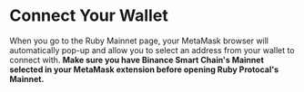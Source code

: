 # Connect Your Wallet

When you go to the Ruby Mainnet page, your MetaMask browser will automatically pop-up and allow you to select an address from your wallet to connect with. **Make sure you have Binance Smart Chain's Mainnet selected in your MetaMask extension before opening Ruby Protocal's Mainnet.**
